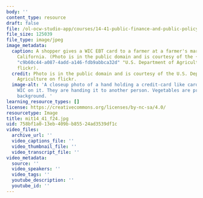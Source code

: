 ```yaml
---
body: ''
content_type: resource
draft: false
file: /ol-ocw-studio-app/courses/14-41-public-finance-and-public-policy-fall-2024/mit14_41_f24.jpg
file_size: 125039
file_type: image/jpeg
image_metadata:
  caption: A shopper gives a WIC EBT card to a farmer at a farmer's market in Santee,
    California. (Photo is in the public domain and is courtesy of the {{% resource_link
    "c9b60c44-a087-4add-a146-fdb9abbca32d" "U.S. Department of Agriculture" %}} on
    flickr).
  credit: Photo is in the public domain and is courtesy of the U.S. Department of
    Agriculture on flickr.
  image-alt: 'A closeup photo of a hand holding a credit-card like card that says
    WIC on it. They are handing it to another person. Vegetables are present in the
    background. '
learning_resource_types: []
license: https://creativecommons.org/licenses/by-nc-sa/4.0/
resourcetype: Image
title: mit14_41_f24.jpg
uid: 758bf1a0-13eb-409b-b855-24ad3539df1c
video_files:
  archive_url: ''
  video_captions_file: ''
  video_thumbnail_file: ''
  video_transcript_file: ''
video_metadata:
  source: ''
  video_speakers: ''
  video_tags: ''
  youtube_description: ''
  youtube_id: ''
---
```

